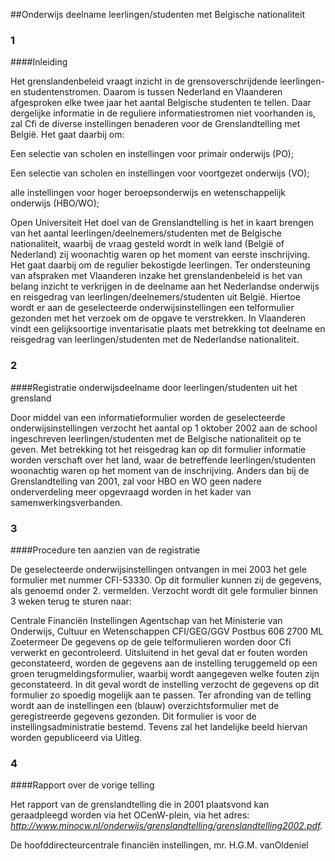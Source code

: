 <meta http-equiv='Content-Type' content='text/html; charset=utf-8' />

##Onderwijs deelname leerlingen/studenten met Belgische nationaliteit

### 1  

####Inleiding

Het grenslandenbeleid vraagt inzicht in de grensoverschrijdende leerlingen- en studentenstromen. Daarom is tussen Nederland en Vlaanderen afgesproken elke twee jaar het aantal Belgische studenten te tellen. Daar dergelijke informatie in de reguliere informatiestromen niet voorhanden is, zal Cfi de diverse instellingen benaderen voor de Grenslandtelling met België. Het gaat daarbij om: 

Een selectie van scholen en instellingen voor primair onderwijs (PO);  

Een selectie van scholen en instellingen voor voortgezet onderwijs (VO);  

alle instellingen voor hoger beroepsonderwijs en wetenschappelijk onderwijs (HBO/WO);  

Open Universiteit   Het doel van de Grenslandtelling is het in kaart brengen van het aantal leerlingen/deelnemers/studenten met de Belgische nationaliteit, waarbij de vraag gesteld wordt in welk land (België of Nederland) zij woonachtig waren op het moment van eerste inschrijving. Het gaat daarbij om de regulier bekostigde leerlingen. Ter ondersteuning van afspraken met Vlaanderen inzake het grenslandenbeleid is het van belang inzicht te verkrijgen in de deelname aan het Nederlandse onderwijs en reisgedrag van leerlingen/deelnemers/studenten uit België. Hiertoe wordt er aan de geselecteerde onderwijsinstellingen een telformulier gezonden met het verzoek om de opgave te verstrekken. In Vlaanderen vindt een gelijksoortige inventarisatie plaats met betrekking tot deelname en reisgedrag van leerlingen/studenten met de Nederlandse nationaliteit.    
### 2  

####Registratie onderwijsdeelname door leerlingen/studenten uit het grensland

Door middel van een informatieformulier worden de geselecteerde onderwijsinstellingen verzocht het aantal op 1 oktober 2002 aan de school ingeschreven leerlingen/studenten met de Belgische nationaliteit op te geven. Met betrekking tot het reisgedrag kan op dit formulier informatie worden verschaft over het land, waar de betreffende leerlingen/studenten woonachtig waren op het moment van de inschrijving. Anders dan bij de Grenslandtelling van 2001, zal voor HBO en WO geen nadere onderverdeling meer opgevraagd worden in het kader van samenwerkingsverbanden.    
### 3  

####Procedure ten aanzien van de registratie

De geselecteerde onderwijsinstellingen ontvangen in mei 2003 het gele formulier met nummer CFI-53330. Op dit formulier kunnen zij de gegevens, als genoemd onder 2. vermelden. Verzocht wordt dit gele formulier binnen 3 weken terug te sturen naar: 

Centrale Financiën Instellingen Agentschap van het Ministerie van Onderwijs, Cultuur en Wetenschappen CFI/GEG/GGV Postbus 606 2700 ML Zoetermeer   De gegevens op de gele telformulieren worden door Cfi verwerkt en gecontroleerd. Uitsluitend in het geval dat er fouten worden geconstateerd, worden de gegevens aan de instelling teruggemeld op een groen terugmeldingsformulier, waarbij wordt aangegeven welke fouten zijn geconstateerd. In dit geval wordt de instelling verzocht de gegevens op dit formulier zo spoedig mogelijk aan te passen. Ter afronding van de telling wordt aan de instellingen een (blauw) overzichtsformulier met de geregistreerde gegevens gezonden. Dit formulier is voor de instellingsadministratie bestemd. Tevens zal het landelijke beeld hiervan worden gepubliceerd via Uitleg.    
### 4  

####Rapport over de vorige telling

Het rapport van de grenslandtelling die in 2001 plaatsvond kan geraadpleegd worden via het OCenW-plein, via het adres: *http://www.minocw.nl/onderwijs/grenslandtelling/grenslandtelling2002.pdf.*      

De 
hoofddirecteurcentrale financiën instellingen, 
mr. H.G.M. vanOldeniel    
